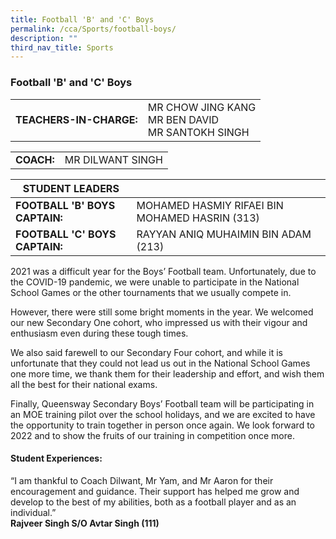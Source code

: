 ```yaml
---
title: Football 'B' and 'C' Boys
permalink: /cca/Sports/football-boys/
description: ""
third_nav_title: Sports
---
```

### Football 'B' and 'C' Boys

|  	|  	|
|---	|---	|
| **TEACHERS-IN-CHARGE:** 	| MR CHOW JING KANG<br>MR BEN DAVID<br>MR SANTOKH SINGH 	|

|  	|  	|
|---	|---	|
| **COACH:** 	| MR DILWANT SINGH 	|

| STUDENT LEADERS 	|  	|
|---	|---	|
| **FOOTBALL 'B' BOYS CAPTAIN:** 	| MOHAMED HASMIY RIFAEI BIN MOHAMED HASRIN (313) 	|
| **FOOTBALL 'C' BOYS CAPTAIN:** 	| RAYYAN ANIQ MUHAIMIN BIN ADAM (213) 	|

2021 was a difficult year for the Boys’ Football team. Unfortunately, due to the COVID-19 pandemic, we were unable to participate in the National School Games or the other tournaments that we usually compete in. 

  

However, there were still some bright moments in the year. We welcomed our new Secondary One cohort, who impressed us with their vigour and enthusiasm even during these tough times. 

  

We also said farewell to our Secondary Four cohort, and while it is unfortunate that they could not lead us out in the National School Games one more time, we thank them for their leadership and effort, and wish them all the best for their national exams. 

  

Finally, Queensway Secondary Boys’ Football team will be participating in an MOE training pilot over the school holidays, and we are excited to have the opportunity to train together in person once again. We look forward to 2022 and to show the fruits of our training in competition once more.

  

#### Student Experiences:

“I am thankful to Coach Dilwant, Mr Yam, and Mr Aaron for their encouragement and guidance. Their support has helped me grow and develop to the best of my abilities, both as a football player and as an individual.” 
<br> **Rajveer Singh S/O Avtar Singh (111)**